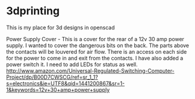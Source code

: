 # 3dprinting
This is my place for 3d designs in openscad

Power Supply Cover - This is a cover for the rear of a 12v 30 amp power supply. I wanted to cover the dangerous bits on the back. The parts above the contacts will be louvered for air flow. There is an access on each side for the power to come in and exit from the contacts. I have also added a power switch it. I need to add LEDs for status as well. http://www.amazon.com/Universal-Regulated-Switching-Computer-Project/dp/B00D7CWSCG/ref=sr_1_1?s=electronics&ie=UTF8&qid=1441200867&sr=1-1&keywords=12v+30+amp+power+supply